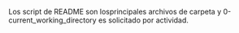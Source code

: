 Los script de README son losprincipales archivos de carpeta y 0-current_working_directory es solicitado por actividad.
